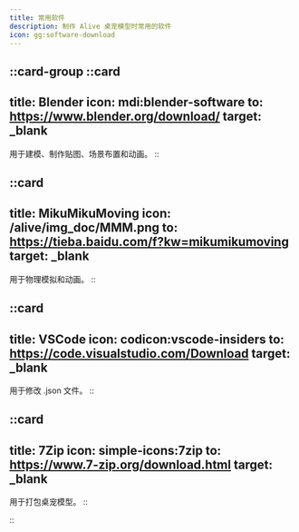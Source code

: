 ```yaml
---
title: 常用软件
description: 制作 Alive 桌宠模型时常用的软件
icon: gg:software-download
---
```


::card-group
  ::card
  ---
  title: Blender
  icon: mdi:blender-software
  to: https://www.blender.org/download/
  target: _blank
  ---
  用于建模、制作贴图、场景布置和动画。
  ::

  ::card
  ---
  title: MikuMikuMoving
  icon: /alive/img_doc/MMM.png
  to: https://tieba.baidu.com/f?kw=mikumikumoving
  target: _blank
  ---
  用于物理模拟和动画。
  ::

  ::card
  ---
  title: VSCode
  icon: codicon:vscode-insiders
  to: https://code.visualstudio.com/Download
  target: _blank
  ---
  用于修改 .json 文件。
  ::

  ::card
  ---
  title: 7Zip
  icon: simple-icons:7zip
  to: https://www.7-zip.org/download.html
  target: _blank
  ---
  用于打包桌宠模型。 
  ::

::      
